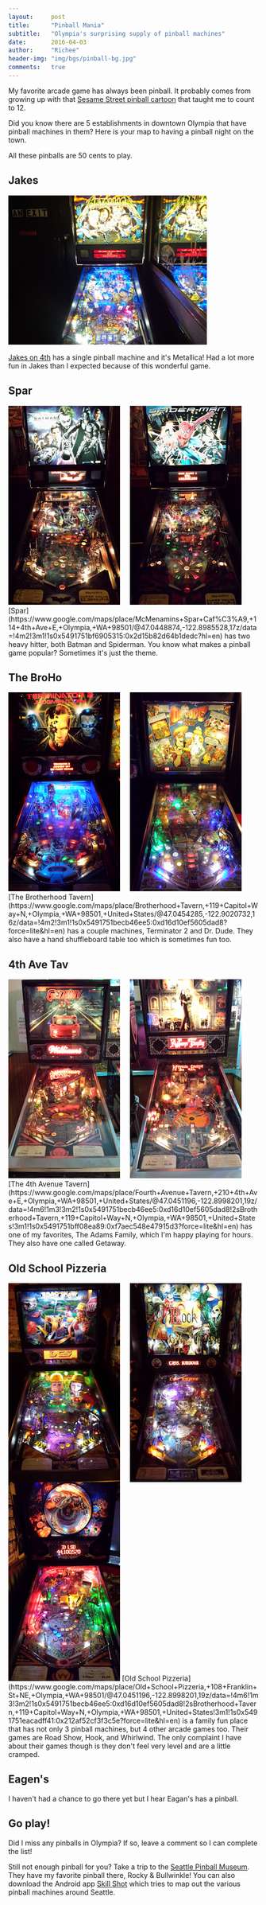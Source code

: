 ```yaml
---
layout:     post
title:      "Pinball Mania"
subtitle:   "Olympia's surprising supply of pinball machines"
date:       2016-04-03
author:     "Richee"
header-img: "img/bgs/pinball-bg.jpg"
comments: 	true
---
```

My favorite arcade game has always been pinball. It probably comes from growing up with that [Sesame Street pinball cartoon](https://www.youtube.com/watch?v=VOaZbaPzdsk) that taught me to count to 12.

Did you know there are 5 establishments in downtown Olympia that have pinball machines in them? Here is your map to having a pinball night on the town.

All these pinballs are 50 cents to play.

## Jakes
<img alt="Metallica" src="/img/pinball/20160225_182053.jpg">

[Jakes on 4th](https://www.google.com/maps/place/Jake's+On+4th,+311+4th+Ave+E,+Olympia,+WA+98501/@47.0448874,-122.8985528,17z/data=!4m6!1m3!3m2!1s0x5491751eaf246da7:0x1b03683fff8aebe9!2sJake's+On+4th,+311+4th+Ave+E,+Olympia,+WA+98501,+United+States!3m1!1s0x5491751eaf246da7:0x1b03683fff8aebe9?hl=en) has a single pinball machine and it's Metallica! Had a lot more fun in Jakes than I expected because of this wonderful game.

## Spar
<img alt="Batman" src="/img/pinball/20151029_193021.jpg" style="float:left; padding-right:20px;"> 
<img alt="Spiderman" src="/img/pinball/20151029_193029.jpg">
[Spar](https://www.google.com/maps/place/McMenamins+Spar+Caf%C3%A9,+114+4th+Ave+E,+Olympia,+WA+98501/@47.0448874,-122.8985528,17z/data=!4m2!3m1!1s0x5491751bf6905315:0x2d15b82d64b1dedc?hl=en) has two heavy hitter, both Batman and Spiderman. You know what makes a pinball game popular? Sometimes it's just the theme. 

## The BroHo
<img alt="Terminator 2" src="/img/pinball/20151029_194132.jpg" style="float:left; padding-right:20px;">
<img alt="Dr Dude" src="/img/pinball/20151029_194143.jpg">
[The Brotherhood Tavern](https://www.google.com/maps/place/Brotherhood+Tavern,+119+Capitol+Way+N,+Olympia,+WA+98501,+United+States/@47.0454285,-122.9020732,16z/data=!4m2!3m1!1s0x5491751becb46ee5:0xd16d10ef5605dad8?force=lite&hl=en) has a couple machines, Terminator 2 and Dr. Dude. They also have a hand shuffleboard table too which is sometimes fun too.

## 4th Ave Tav
<img alt="Getaway" src="/img/pinball/20151029_195014.jpg" style="float:left; padding-right:20px;">
<img alt="Adams Family" src="/img/pinball/20151029_195022.jpg">
[The 4th Avenue Tavern](https://www.google.com/maps/place/Fourth+Avenue+Tavern,+210+4th+Ave+E,+Olympia,+WA+98501,+United+States/@47.0451196,-122.8998201,19z/data=!4m6!1m3!3m2!1s0x5491751becb46ee5:0xd16d10ef5605dad8!2sBrotherhood+Tavern,+119+Capitol+Way+N,+Olympia,+WA+98501,+United+States!3m1!1s0x5491751bff08ea89:0xf7aec548e47915d3?force=lite&hl=en) has one of my favorites, The Adams Family, which I'm happy playing for hours. They also have one called Getaway. 

## Old School Pizzeria
<img alt="Roadshow" src="/img/pinball/20151029_195553.jpg" style="float:left; padding-right:20px;">
<img alt="Hook" src="/img/pinball/20151029_195558.jpg" style="float:left; padding-right:20px;">
<img alt="Whirlwind" src="/img/pinball/20151029_195610.jpg">
[Old School Pizzeria](https://www.google.com/maps/place/Old+School+Pizzeria,+108+Franklin+St+NE,+Olympia,+WA+98501/@47.0451196,-122.8998201,19z/data=!4m6!1m3!3m2!1s0x5491751becb46ee5:0xd16d10ef5605dad8!2sBrotherhood+Tavern,+119+Capitol+Way+N,+Olympia,+WA+98501,+United+States!3m1!1s0x5491751eacadff41:0x212af52cf3f3c5e?force=lite&hl=en) is a family fun place that has not only 3 pinball machines, but 4 other arcade games too. Their games are Road Show, Hook, and Whirlwind. The only complaint I have about their games though is they don't feel very level and are a little cramped.

## Eagen's
I haven't had a chance to go there yet but I hear Eagan's has a pinball.


## Go play!
Did I miss any pinballs in Olympia? If so, leave a comment so I can complete the list! 

Still not enough pinball for you? Take a trip to the [Seattle Pinball Museum](http://www.seattlepinballmuseum.com/). They have my favorite pinball there, Rocky & Bullwinkle! You can also download the Android app [Skill Shot](https://play.google.com/store/apps/details?id=com.skillshot.android) which tries to map out the various pinball machines around Seattle.
